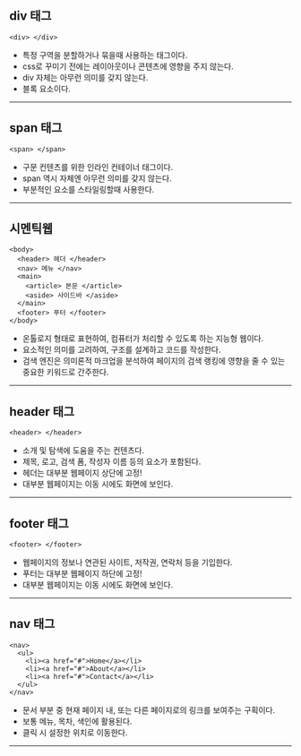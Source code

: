 ## div 태그
~~~
<div> </div>
~~~
* 특정 구역을 분할하거나 묶을때 사용하는 태그이다.   
* css로 꾸미기 전에는 레이아웃이나 콘텐츠에 영향을 주지 않는다.   
* div 자체는 아무런 의미를 갖지 않는다.   
* 블록 요소이다.
***

## span 태그
~~~
<span> </span>
~~~
* 구문 컨텐츠를 위한 인라인 컨테이너 태그이다.   
* span 역시 자체엔 아무런 의미를 갖지 않는다.   
* 부분적인 요소를 스타일링할때 사용한다.
***

## 시멘틱웹
~~~
<body>
  <header> 헤더 </header>
  <nav> 메뉴 </nav>
  <main>
    <article> 본문 </article>
    <aside> 사이드바 </aside>
  </main>
  <footer> 푸터 </footer>
</body>
~~~
* 온톨로지 형태로 표현하여, 컴퓨터가 처리할 수 있도록 하는 지능형 웹이다.
* 요소적인 의미를 고려하여, 구조를 설계하고 코드를 작성한다.
* 검색 엔진은 의미론적 마크업을 분석하여 페이지의 검색 랭킹에 영향을 줄 수 있는 중요한 키워드로 간주한다.
***

## header 태그
~~~
<header> </header>
~~~
* 소개 및 탐색에 도움을 주는 컨텐츠다.   
* 제목, 로고, 검색 폼, 작성자 이름 등의 요소가 포함된다.
* 헤더는 대부분 웹페이지 상단에 고정! 
* 대부분 웹페이지는 이동 시에도 화면에 보인다.
***
## footer 태그
~~~
<footer> </footer>
~~~
* 웹페이지의 정보나 연관된 사이트, 저작권, 연락처 등을 기입한다.
* 푸터는 대부분 웹페이지 하단에 고정!
* 대부분 웹페이지는 이동 시에도 화면에 보인다.
***

## nav 태그
~~~
<nav>
  <ul>
    <li><a href="#">Home</a></li>
    <li><a href="#">About</a></li>
    <li><a href="#">Contact</a></li>
  </ul>
</nav>
~~~
* 문서 부분 중 현재 페이지 내, 또는 다른 페이지로의 링크를 보여주는 구획이다.
* 보통 메뉴, 목차, 색인에 활용된다.
* 클릭 시 설정한 위치로 이동한다.
***

